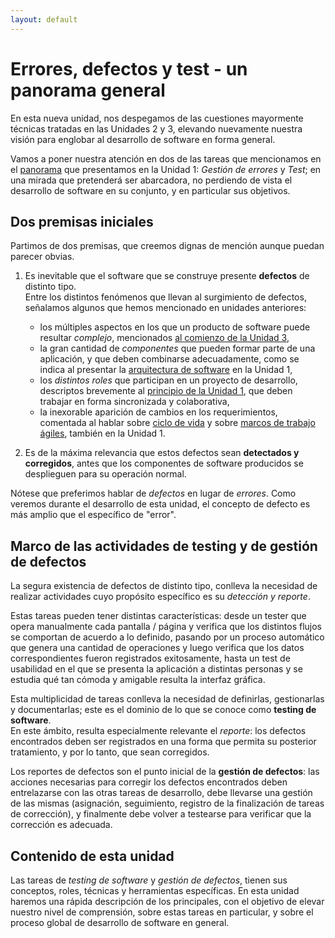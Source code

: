 ```yaml
---
layout: default
---
```


# Errores, defectos y test - un panorama general
En esta nueva unidad, nos despegamos de las cuestiones mayormente técnicas tratadas en las Unidades 2 y 3, elevando nuevamente nuestra visión para englobar al desarrollo de software en forma general.

Vamos a poner nuestra atención en dos de las tareas que mencionamos en el [panorama](../programacion-a-desarrollo/construccion-tareas-roles.md) que presentamos en la Unidad 1: _Gestión de errores_  y _Test_; en una mirada que pretenderá ser abarcadora, no perdiendo de vista el desarrollo de software en su conjunto, y en particular sus objetivos.


## Dos premisas iniciales
Partimos de dos premisas, que creemos dignas de mención aunque puedan parecer obvias.

1. Es inevitable que el software que se construye presente **defectos** de distinto tipo.  
Entre los distintos fenómenos que llevan al surgimiento de defectos, señalamos algunos que hemos mencionado en unidades anteriores: 
    - los múltiples aspectos en los que un producto de software puede resultar _complejo_, mencionados [al comienzo de la Unidad 3](../abstracciones-patrones/abstracciones-paradigmas/abstracciones.md), 
    - la gran cantidad de _componentes_ que pueden formar parte de una aplicación, y que deben combinarse adecuadamente, como se indica al presentar la [arquitectura de software](../programacion-a-desarrollo/arquitectura-de-software.md) en la Unidad 1,
    - los _distintos roles_ que participan en un proyecto de desarrollo, descriptos brevemente al [principio de la Unidad 1](../programacion-a-desarrollo/construccion-tareas-roles.md), que deben trabajar en forma sincronizada y colaborativa,
    - la inexorable aparición de cambios en los requerimientos, comentada al hablar sobre [ciclo de vida](../programacion-a-desarrollo/ciclo-de-vida.md) y sobre [marcos de trabajo ágiles](../programacion-a-desarrollo/intro-agil.md), también en la Unidad 1.

2. Es de la máxima relevancia que estos defectos sean **detectados y corregidos**, antes que los componentes de software producidos se desplieguen para su operación normal.

Nótese que preferimos hablar de _defectos_ en lugar de _errores_. Como veremos durante el desarrollo de esta unidad, el concepto de defecto es más amplio que el específico de "error". 


## Marco de las actividades de testing y de gestión de defectos
La segura existencia de defectos de distinto tipo, conlleva la necesidad de realizar actividades cuyo propósito específico es su _detección y reporte_.

Estas tareas pueden tener distintas características: desde un tester que opera manualmente cada pantalla / página y verifica que los distintos flujos se comportan de acuerdo a lo definido, pasando por un proceso automático que genera una cantidad de operaciones y luego verifica que los datos correspondientes fueron registrados exitosamente, hasta un test de usabilidad en el que se presenta la aplicación a distintas personas y se estudia qué tan cómoda y amigable resulta la interfaz gráfica.

Esta multiplicidad de tareas conlleva la necesidad de definirlas, gestionarlas y documentarlas; este es el dominio de lo que se conoce como **testing de software**.  
En este ámbito, resulta especialmente relevante el _reporte_: los defectos encontrados deben ser registrados en una forma que permita su posterior tratamiento, y por lo tanto, que sean corregidos.

Los reportes de defectos son el punto inicial de la **gestión de defectos**: las acciones necesarias para corregir los defectos encontrados deben entrelazarse con las otras tareas de desarrollo, debe llevarse una gestión de las mismas (asignación, seguimiento, registro de la finalización de tareas de corrección), y finalmente debe volver a testearse para verificar que la corrección es adecuada.


## Contenido de esta unidad
Las tareas de _testing de software_ y _gestión de defectos_, tienen sus conceptos, roles, técnicas y herramientas específicas. En esta unidad haremos una rápida descripción de los principales, con el objetivo de elevar nuestro nivel de comprensión, sobre estas tareas en particular, y sobre el proceso global de desarrollo de software en general. 



